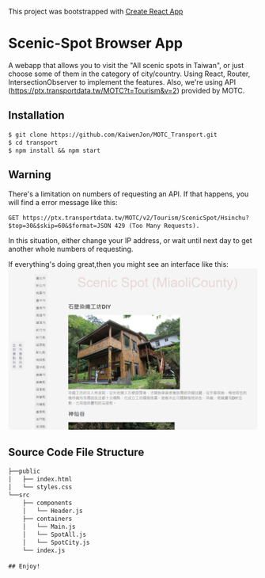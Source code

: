 This project was bootstrapped with [Create React App](https://github.com/facebook/create-react-app)

# Scenic-Spot Browser App
A webapp that allows you to visit the "All scenic spots in Taiwan", or just choose some of them in the category of city/country.
Using React, Router, IntersectionObserver to implement the features.
Also, we're using API (https://ptx.transportdata.tw/MOTC?t=Tourism&v=2) provided by MOTC.

## Installation

```shell
$ git clone https://github.com/KaiwenJon/MOTC_Transport.git
$ cd transport
$ npm install && npm start 
```

## Warning
There's a limitation on numbers of requesting an API.
If that happens, you will find a error message like this: 
```shell
GET https://ptx.transportdata.tw/MOTC/v2/Tourism/ScenicSpot/Hsinchu?$top=30&$skip=60&$format=JSON 429 (Too Many Requests).
```
In this situation, either change your IP address, or wait until next day to get another whole numbers of requesting.

If everything's doing great,then you might see an interface like this:
![image](https://github.com/KaiwenJon/MOTC_Transport/blob/6a0fd192a74924c8eb2398d6fb13b4f593b52648/scenic_Spot.png)

## Source Code File Structure
```
├──public
│   ├── index.html
│   └── styles.css
└──src
    ├── components
    │   └── Header.js
    ├── containers
    │   └── Main.js
    │   └── SpotAll.js
    │   └── SpotCity.js
    └── index.js

## Enjoy!
